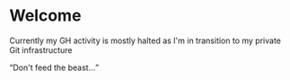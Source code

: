 <h1>Welcome</h1>

<p>Currently my GH activity is mostly halted as I'm in transition to my private
	Git infrastructure</p>

<q>Don't feed the beast...</q>
